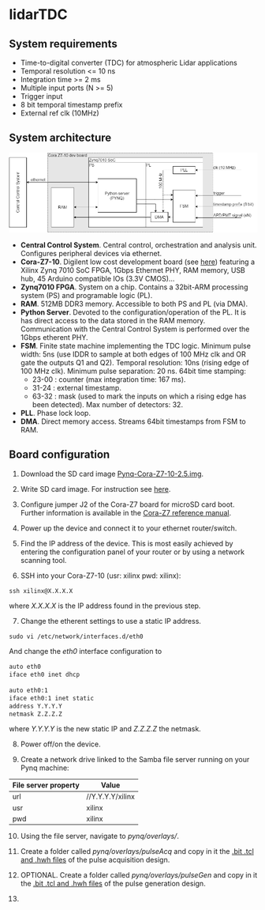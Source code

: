 # lidarTDC
## System requirements
* Time-to-digital converter (TDC) for atmospheric Lidar applications
* Temporal resolution <= 10 ns 
* Integration time >= 2 ms
* Multiple input ports (N >= 5)
* Trigger input
* 8 bit temporal timestamp prefix
* External ref clk (10MHz)

## System architecture
![System architecture](doc/lidarTDC.png)
* **Central Control System**. Central control, orchestration and analysis unit. Configures peripheral devices via ethernet.
* **Cora-Z7-10**. Digilent low cost development board (see [here](https://store.digilentinc.com/cora-z7-zynq-7000-single-core-and-dual-core-options-for-arm-fpga-soc-development)) featuring a Xilinx Zynq 7010 SoC FPGA, 1Gbps Ethernet PHY, RAM memory, USB hub, 45 Arduino compatible IOs (3.3V CMOS)...
* **Zynq7010 FPGA**. System on a chip. Contains a 32bit-ARM processing system (PS) and programable logic (PL). 
* **RAM**. 512MB DDR3 memory. Accessible to both PS and PL (via DMA).
* **Python Server**. Devoted to the configuration/operation of the PL. It is has direct access to the data stored in the RAM memory. Communication with the Central Control System is performed over the 1Gbps etherent PHY.  
 * **FSM**. Finite state machine implementing the TDC logic. Minimum pulse width: 5ns (use IDDR to sample at both edges of 100 MHz clk and OR gate the outputs Q1 and Q2). Temporal resolution: 10ns (rising edge of 100 MHz clk). Minimum pulse separation: 20 ns. 64bit time stamping: 
    * 23-00 : counter (max integration time: 167 ms).
    * 31-24 : external timestamp. 
    * 63-32 : mask (used to mark the inputs on which a rising edge has been detected). Max number of detectors: 32.
* **PLL**. Phase lock loop. 
* **DMA**. Direct memory access. Streams 64bit timestamps from FSM to RAM. 

## Board configuration
1. Download the SD card image [Pynq-Cora-Z7-10-2.5.img](https://drive.google.com/file/d/1jq1uyC-ckTANllmxDi5jF78LoCh2kb4u/view?usp=sharing). 

2. Write SD card image. For instruction see [here](https://pynq.readthedocs.io/en/v2.5.1/appendix.html#writing-the-sd-card-image).

3. Configure jumper J2 of the Cora-Z7 board for microSD card boot. Further information is available in the [Cora-Z7 reference manual](https://reference.digilentinc.com/reference/programmable-logic/cora-z7/reference-manual).  

4. Power up the device and connect it to your ethernet router/switch.

5. Find the IP address of the device. This is most easily achieved by entering the configuration panel of your router or by using a network scanning tool.

6. SSH into your Cora-Z7-10 (usr: xilinx pwd: xilinx):
```
ssh xilinx@X.X.X.X
```
where *X.X.X.X* is the IP address found in the previous step.

7. Change the etherent settings to use a static IP address.  
```
sudo vi /etc/network/interfaces.d/eth0
```
And change the *eth0* interface configuration to
```
auto eth0
iface eth0 inet dhcp 
          
auto eth0:1
iface eth0:1 inet static
address Y.Y.Y.Y
netmask Z.Z.Z.Z
```
where *Y.Y.Y.Y* is the new static IP and *Z.Z.Z.Z* the netmask.

8. Power off/on the device. 

9. Create a network drive linked to the Samba file server running on your Pynq machine:

| File server property  | Value  | 
|---|---|
| url   | //Y.Y.Y.Y/xilinx  | 
| usr   | xilinx | 
| pwd   | xilinx  | 

10. Using the file server, navigate to *pynq/overlays/*.

11. Create a folder called *pynq/overlays/pulseAcq* and copy in it the [.bit .tcl and .hwh files](https://github.com/dspsandbox/lidarTDC/tree/master/pulseAcq/Pynq/pulseAcq) of the pulse acquisition design.

12. OPTIONAL. Create a folder called *pynq/overlays/pulseGen* and copy in it the [.bit .tcl and .hwh files](https://github.com/dspsandbox/lidarTDC/tree/master/pulseGen/Pynq/pulseGen) of the pulse generation design.  

13. 


